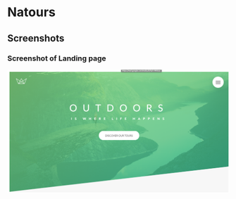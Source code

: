# Natours

## Screenshots

### Screenshot of Landing page
!["Screenshot of Landing page"](https://github.com/Josh-lerner/natour/blob/master/docs/Landing.png)
